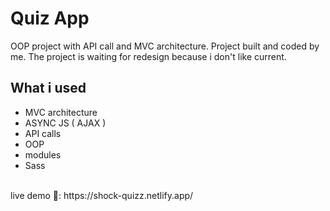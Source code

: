 # Quiz App

OOP project with API call and MVC architecture.
Project built and coded by me.
The project is waiting for redesign because i don't like current.

## What i used
- MVC architecture 
- ASYNC JS ( AJAX )
- API calls 
- OOP
- modules
- Sass
<br>
live demo 🔴: https://shock-quizz.netlify.app/
